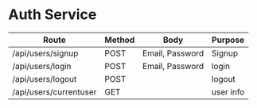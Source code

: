 # Auth Service

| Route                  | Method | Body            | Purpose   |
| ---------------------- | ------ | --------------- | --------- |
| /api/users/signup      | POST   | Email, Password | Signup    |
| /api/users/login       | POST   | Email, Password | login     |
| /api/users/logout      | POST   |                 | logout    |
| /api/users/currentuser | GET    |                 | user info |
